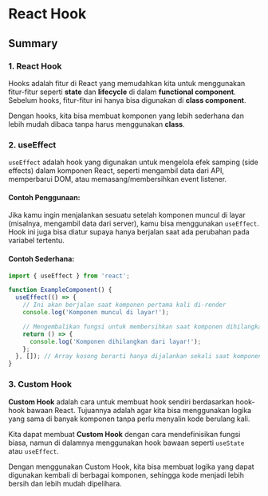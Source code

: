 # React Hook

## Summary

### 1. React Hook
Hooks adalah fitur di React yang memudahkan kita untuk menggunakan fitur-fitur seperti **state** dan **lifecycle** di dalam **functional component**. Sebelum hooks, fitur-fitur ini hanya bisa digunakan di **class component**.

Dengan hooks, kita bisa membuat komponen yang lebih sederhana dan lebih mudah dibaca tanpa harus menggunakan **class**.

### 2. useEffect
`useEffect` adalah hook yang digunakan untuk mengelola efek samping (side effects) dalam komponen React, seperti mengambil data dari API, memperbarui DOM, atau memasang/membersihkan event listener.

#### Contoh Penggunaan:
Jika kamu ingin menjalankan sesuatu setelah komponen muncul di layar (misalnya, mengambil data dari server), kamu bisa menggunakan `useEffect`. Hook ini juga bisa diatur supaya hanya berjalan saat ada perubahan pada variabel tertentu.

#### Contoh Sederhana:

```javascript
import { useEffect } from 'react';

function ExampleComponent() {
  useEffect(() => {
    // Ini akan berjalan saat komponen pertama kali di-render
    console.log('Komponen muncul di layar!');

    // Mengembalikan fungsi untuk membersihkan saat komponen dihilangkan
    return () => {
      console.log('Komponen dihilangkan dari layar!');
    };
  }, []); // Array kosong berarti hanya dijalankan sekali saat komponen muncul
}
```

### 3. Custom Hook

**Custom Hook** adalah cara untuk membuat hook sendiri berdasarkan hook-hook bawaan React. Tujuannya adalah agar kita bisa menggunakan logika yang sama di banyak komponen tanpa perlu menyalin kode berulang kali.

Kita dapat membuat **Custom Hook** dengan cara mendefinisikan fungsi biasa, namun di dalamnya menggunakan hook bawaan seperti `useState` atau `useEffect`.

Dengan menggunakan Custom Hook, kita bisa membuat logika yang dapat digunakan kembali di berbagai komponen, sehingga kode menjadi lebih bersih dan lebih mudah dipelihara.
